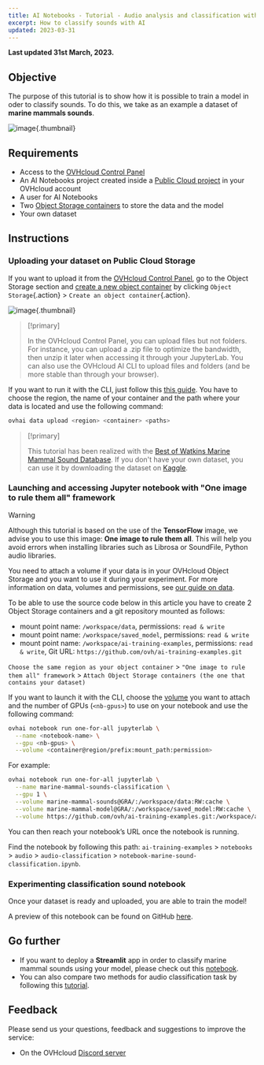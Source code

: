 ```yaml
---
title: AI Notebooks - Tutorial - Audio analysis and classification with AI
excerpt: How to classify sounds with AI
updated: 2023-03-31
---
```


**Last updated 31st March, 2023.**

## Objective

The purpose of this tutorial is to show how it is possible to train a model in oder to classify sounds. To do this, we take as an example a dataset of **marine mammals sounds**.

![image](images/marine-mammals-categories.png){.thumbnail}

## Requirements

- Access to the [OVHcloud Control Panel](https://ca.ovh.com/auth/?action=gotomanager&from=https://www.ovh.com/asia/&ovhSubsidiary=asia)
- An AI Notebooks project created inside a [Public Cloud project](https://www.ovhcloud.com/asia/public-cloud/) in your OVHcloud account
- A user for AI Notebooks
- Two [Object Storage containers](/pages/cloud/storage/object_storage/pcs_create_container) to store the data and the model
- Your own dataset

## Instructions

### Uploading your dataset on Public Cloud Storage

If you want to upload it from the [OVHcloud Control Panel](https://ca.ovh.com/auth/?action=gotomanager&from=https://www.ovh.com/asia/&ovhSubsidiary=asia), go to the Object Storage section and [create a new object container](/pages/cloud/storage/object_storage/pcs_create_container) by clicking `Object Storage`{.action} > `Create an object container`{.action}.

![image](images/new-object-container.png){.thumbnail}

> [!primary]
>
> In the OVHcloud Control Panel, you can upload files but not folders. For instance, you can upload a .zip file to optimize the bandwidth, then unzip it later when accessing it through your JupyterLab.
> You can also use the OVHcloud AI CLI to upload files and folders (and be more stable than through your browser).
>

If you want to run it with the CLI, just follow this [this guide](/pages/platform/ai/cli_17_how_to_cli_data_notebooks). You have to choose the region, the name of your container and the path where your data is located and use the following command:

```bash
ovhai data upload <region> <container> <paths>
```

> [!primary]
>
> This tutorial has been realized with the [Best of Watkins Marine Mammal Sound Database](https://cis.whoi.edu/science/B/whalesounds/index.cfm). If you don't have your own dataset, you can use it by downloading the dataset on [Kaggle](https://www.kaggle.com/shreyj1729/best-of-watkins-marine-mammal-sound-database/version/3).
>

### Launching and accessing Jupyter notebook with "One image to rule them all" framework

> [!warning]
>
> Although this tutorial is based on the use of the **TensorFlow** image, we advise you to use this image: **One image to rule them all**. This will help you avoid errors when installing libraries such as Librosa or SoundFile, Python audio libraries.
>

You need to attach a volume if your data is in your OVHcloud Object Storage and you want to use it during your experiment. For more information on data, volumes and permissions, see [our guide on data](/pages/platform/ai/cli_17_how_to_cli_data_notebooks).

To be able to use the source code below in this article you have to create 2 Object Storage containers and a git repository mounted as follows:

 - mount point name: `/workspace/data`, permissions: `read & write`
 - mount point name: `/workspace/saved_model`, permissions: `read & write`
 - mount point name: `/workspace/ai-training-examples`, permissions: `read & write`, Git URL: `https://github.com/ovh/ai-training-examples.git`

`Choose the same region as your object container` > `"One image to rule them all" framework` > `Attach Object Storage containers (the one that contains your dataset)`

If you want to launch it with the CLI, choose the [volume](/pages/platform/ai/cli_17_how_to_cli_data_notebooks) you want to attach and the number of GPUs (`<nb-gpus>`) to use on your notebook and use the following command:

```bash
ovhai notebook run one-for-all jupyterlab \
  --name <notebook-name> \
  --gpu <nb-gpus> \
  --volume <container@region/prefix:mount_path:permission>
```

For example:
```bash
ovhai notebook run one-for-all jupyterlab \
  --name marine-mammal-sounds-classification \
  --gpu 1 \
  --volume marine-mammal-sounds@GRA/:/workspace/data:RW:cache \
  --volume marine-mammal-model@GRA/:/workspace/saved_model:RW:cache \
  --volume https://github.com/ovh/ai-training-examples.git:/workspace/ai-training-examples:RW
```

You can then reach your notebook’s URL once the notebook is running.

Find the notebook by following this path: `ai-training-examples` > `notebooks` > `audio` > `audio-classification` > `notebook-marine-sound-classification.ipynb`.

### Experimenting classification sound notebook

Once your dataset is ready and uploaded, you are able to train the model!

A preview of this notebook can be found on GitHub [here](https://github.com/ovh/ai-training-examples/blob/main/notebooks/audio/audio-classification/notebook-marine-sound-classification.ipynb).

## Go further

- If you want to deploy a **Streamlit** app in order to classify marine mammal sounds using your model, please check out this [notebook](/pages/platform/ai/deploy_tuto_03_streamlit_sounds_classification).
- You can also compare two methods for audio classification task by following this [tutorial](/pages/platform/ai/training_tuto_06_models_comparaison_weights_and_biases).

## Feedback

Please send us your questions, feedback and suggestions to improve the service:

- On the OVHcloud [Discord server](https://discord.com/invite/vXVurFfwe9)
